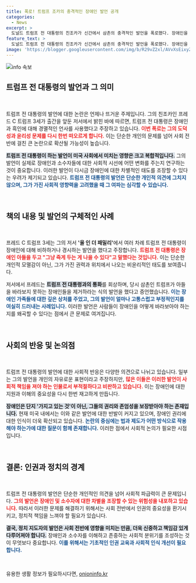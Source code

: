 ```yaml
---
title: 폭로! 트럼프 조카의 충격적인 장애인 발언 공개
categories:
  - News
excerpt: >
  도널드 트럼프 전 대통령의 친조카가 신간에서 삼촌의 충격적인 발언을 폭로했다. 장애인을 비하하고 N단어를 사용했던 과거를 언급하며, 인생의 소중함을 잊은 듯한 그의 발언이 논란을 일으키고 있다.
feature_text: >
  도널드 트럼프 전 대통령의 친조카가 신간에서 삼촌의 충격적인 발언을 폭로했다. 장애인을 비하하고 N단어를 사용했던 과거를 언급하며, 인생의 소중함을 잊은 듯한 그의 발언이 논란을 일으키고 있다.
image: 'https://blogger.googleusercontent.com/img/b/R29vZ2xl/AVvXsEixyZcFfHzMRdzZMjFBmAUKJYCLCGyLL1o632UiGVXcaFdKo_bkvkuCioo0uUKlGfBVcT3P84aROyZIXSBEx3Aw5nCQ3pTgDom1WDC4m8eifvWiAmWEEVb4x6G_l8C0QH225ldMjyaFvpxGEBGNO37VmDTDMHGhJPq73UglMfDca1-0aw/s1600/blogspot.png'
---
```


<p><img src="https://blogger.googleusercontent.com/img/b/R29vZ2xl/AVvXsEixyZcFfHzMRdzZMjFBmAUKJYCLCGyLL1o632UiGVXcaFdKo_bkvkuCioo0uUKlGfBVcT3P84aROyZIXSBEx3Aw5nCQ3pTgDom1WDC4m8eifvWiAmWEEVb4x6G_l8C0QH225ldMjyaFvpxGEBGNO37VmDTDMHGhJPq73UglMfDca1-0aw/s1600/blogspot.png" alt="info 속보" /></p>

<h2 data-ke-size="size26">트럼프 전 대통령의 발언과 그 의미</h2>

<p data-ke-size="size16">&nbsp;</p>

<p>트럼프 전 대통령의 발언에 대한 논란은 언제나 뜨거운 주제입니다. 그의 친조카인 프레드 C 트럼프 3세가 출간을 앞둔 저서에서 밝힌 바에 따르면, 트럼프 전 대통령은 장애인과 흑인에 대해 경멸적인 언사를 사용했다고 주장하고 있습니다. <b><span style="color: #ee2323;">이번 폭로는 그의 도덕성과 윤리성 문제를 다시 한번 떠오르게 합니다.</span></b> 이는 단순한 개인의 문제를 넘어 사회 전반에 걸친 큰 논란으로 확산될 가능성이 높습니다. </p>

<p><b><span style="background-color: #21538527;">트럼프 전 대통령이 하는 발언이 미국 사회에서 미치는 영향은 크고 복합적입니다.</span></b> 그의 발언이 실제로 장애인과 소수자들에 대한 사회적 시선에 어떤 변화를 주는지 연구하는 것이 중요합니다. 이러한 발언이 다시금 장애인에 대한 차별적인 태도를 조장할 수 있다는 우려가 제기되고 있습니다. <b><span style="color: #1a5490;">트럼프 전 대통령의 발언은 단순한 개인적 의견에 그치지 않으며, 그가 가진 사회적 영향력을 고려했을 때 그 여파는 심각할 수 있습니다.</span></b></p>

<p data-ke-size="size16">&nbsp;</p>

<h2 data-ke-size="size26">책의 내용 및 발언의 구체적인 사례</h2>

<p data-ke-size="size16">&nbsp;</p>

<p>프레드 C 트럼프 3세는 그의 저서 <b>'올 인 더 패밀리'</b>에서 여러 차례 트럼프 전 대통령이 장애인에 대해 비하하거나 경시하는 발언을 했다고 주장합니다. <b><span style="color: #ee2323;">트럼프 전 대통령은 장애인 아들을 두고 "그냥 죽게 두는 게 나을 수 있다"고 말했다는 것입니다.</span></b> 이는 단순한 개인적 모멸감이 아닌, 그가 가진 권력과 위치에서 나오는 비윤리적인 태도를 보여줍니다. </p>

<p>저서에서 프레드는 <b><span style="background-color: #21538527;">트럼프 전 대통령과의 통화</span></b>를 회상하며, 당시 삼촌인 트럼프가 아들을 바라보지 못하는 장애인들을 제거하라는 식의 발언을 했다고 증언했습니다. <b><span style="color: #1a5490;">이는 장애인 가족들에 대한 깊은 상처를 주었고, 그의 발언이 얼마나 고통스럽고 부정적인지를 여실히 드러내는 사례입니다.</span></b> 이러한 발언은 사람들이 장애인을 어떻게 바라보아야 하는지를 왜곡할 수 있다는 점에서 큰 문제로 여겨집니다.</p>

<p data-ke-size="size16">&nbsp;</p>

<h2 data-ke-size="size26">사회의 반응 및 논의점</h2>

<p data-ke-size="size16">&nbsp;</p>

<p>트럼프 전 대통령의 발언에 대한 사회적 반응은 다양한 의견으로 나뉘고 있습니다. 일부는 그의 발언을 개인의 자유로운 표현이라고 주장하지만, <b><span style="color: #ee2323;">많은 이들은 이러한 발언이 사회적 책임을 져야 하는 인물로서 부적절하다고 비판하고 있습니다.</span></b> 이는 장애인에 대한 지원과 이해의 중요성을 다시 한번 재고하게 만듭니다. </p>

<p><b><span style="background-color: #21538527;">장애인은 단지 '가지고 있는 것'이 아닌, 그들의 권리와 존엄성을 보장받아야 하는 존재입니다.</span></b> 현재 미국 내에서는 이와 같은 발언에 대한 반발이 커지고 있으며, 장애인 권리에 대한 인식이 더욱 확산되고 있습니다. <b><span style="color: #1a5490;">논란의 중심에는 법과 제도가 어떤 방식으로 작용해야 하는가에 대한 질문이 함께 존재합니다.</span></b> 이러한 점에서 사회적 논의가 필요한 시점입니다.</p>

<p data-ke-size="size16">&nbsp;</p>

<h2 data-ke-size="size26">결론: 인권과 정치의 경계</h2>

<p data-ke-size="size16">&nbsp;</p>

<p>트럼프 전 대통령의 발언은 단순한 개인적인 의견을 넘어 사회적 파급력이 큰 문제입니다. <b><span style="color: #ee2323;">그의 발언은 장애인 및 소수자에 대한 차별을 조장할 수 있는 위험성을 내포하고 있습니다.</span></b> 따라서 이러한 문제를 해결하기 위해서는 사회 전반에서 인권의 중요성을 환기시키고, 정치적 책임을 느껴야 할 필요가 있습니다. </p>

<p><b><span style="background-color: #21538527;">결국, 정치 지도자의 발언은 사회 전반에 영향을 미치는 만큼, 더욱 신중하고 책임감 있게 다루어져야 합니다.</span></b> 장애인과 소수자를 이해하고 존중하는 사회적 분위기를 조성하는 것이 무엇보다 중요합니다. <b><span style="color: #1a5490;">이를 위해서는 기초적인 인권 교육과 사회적 인식 개선이 필요합니다.</span></b></p>

<p data-ke-size="size16">&nbsp;</p>
유용한 생활 정보가 필요하시다면, <a href="https://onioninfo.kr" rel="dofollow">onioninfo.kr</a>


